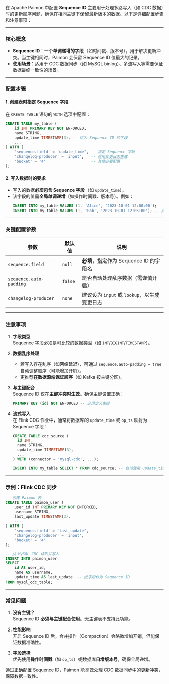 在 Apache Paimon 中配置 **Sequence ID** 主要用于处理多路写入（如 CDC 数据）时的更新顺序问题，确保在相同主键下保留最新版本的数据。以下是详细配置步骤和注意事项：

---

### 核心概念
- **Sequence ID**：一个**单调递增的字段**（如时间戳、版本号），用于解决更新冲突。当主键相同时，Paimon 会保留 Sequence ID 值最大的记录。
- **使用场景**：适用于 CDC 数据同步（如 MySQL binlog）、多流写入等需要保证数据最终一致性的场景。

---

### 配置步骤

#### 1. 创建表时指定 Sequence 字段
在 `CREATE TABLE` 语句的 `WITH` 选项中配置：
```sql
CREATE TABLE my_table (
    id INT PRIMARY KEY NOT ENFORCED,
    name STRING,
    update_time TIMESTAMP(3), -- 作为 Sequence ID 的字段
    ...
) WITH (
    'sequence.field' = 'update_time', -- 指定 Sequence 字段
    'changelog-producer' = 'input',   -- 启用变更日志生成
    'bucket' = '4'                    -- 其他必要配置
);
```

#### 2. 写入数据时的要求
- 写入的数据**必须包含 Sequence 字段**（如 `update_time`）。
- 该字段的值需**全局单调递增**（如操作时间戳、版本号）。例如：
  ```sql
  INSERT INTO my_table VALUES (1, 'Alice', '2023-10-01 12:00:00');
  INSERT INTO my_table VALUES (1, 'Bob', '2023-10-01 12:05:00'); -- 此记录会覆盖上一条，因 update_time 更大
  ```

---

### 关键配置参数
| 参数 | 默认值 | 说明 |
|------|--------|------|
| `sequence.field` | `null` | **必填**，指定作为 Sequence ID 的字段名 |
| `sequence.auto-padding` | `false` | 是否自动处理乱序数据（需谨慎开启） |
| `changelog-producer` | `none` | 建议设为 `input` 或 `lookup`，以生成变更日志 |

---

### 注意事项
1. **字段类型**  
   Sequence 字段必须是可比较的数据类型（如 `INT`/`BIGINT`/`TIMESTAMP`）。

2. **数据乱序处理**
    - 若写入存在乱序（如网络延迟），可通过 `sequence.auto-padding = true` 自动调整顺序（可能增加开销）。
    - 更推荐**在数据源端保证顺序**（如 Kafka 按主键分区）。

3. **与主键配合**  
   Sequence ID 仅在**主键冲突时生效**。确保主键设置正确：
   ```sql
   PRIMARY KEY (id) NOT ENFORCED -- 必须定义主键
   ```

4. **流式写入**  
   在 Flink CDC 作业中，通常将数据库的 `update_time` 或 `op_ts` 映射为 Sequence 字段：
   ```sql
   CREATE TABLE cdc_source (
     id INT,
     name STRING,
     update_time TIMESTAMP(3),
     ...
   ) WITH (connector = 'mysql-cdc', ...);
   
   INSERT INTO my_table SELECT * FROM cdc_source; -- 自动使用 update_time 作为 Sequence
   ```

---

### 示例：Flink CDC 同步
```sql
-- 创建 Paimon 表
CREATE TABLE paimon_user (
    user_id INT PRIMARY KEY NOT ENFORCED,
    username STRING,
    last_update TIMESTAMP(3),
    ...
) WITH (
    'sequence.field' = 'last_update',
    'changelog-producer' = 'input',
    'bucket' = '4'
);

-- 从 MySQL CDC 读取并写入
INSERT INTO paimon_user
SELECT 
    id AS user_id, 
    name AS username,
    update_time AS last_update  -- 此字段作为 Sequence ID
FROM mysql_cdc_table;
```

---

### 常见问题
1. **没有主键？**  
   Sequence ID **必须与主键配合使用**。无主键表不支持此功能。

2. **性能影响**  
   开启 Sequence ID 后，合并操作（Compaction）会略微增加开销，但能保证数据准确性。

3. **字段选择**  
   优先使用**操作时间戳**（如 `op_ts`）或数据库**自增版本号**，确保全局递增。

通过正确配置 Sequence ID，Paimon 能高效处理 CDC 数据同步中的更新冲突，保障数据一致性。